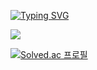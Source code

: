 [![Typing SVG](https://readme-typing-svg.demolab.com?font=Fira+Code&weight=100&size=25&pause=1000&color=F778AC&background=FFFFFF00&center=true&vCenter=true&random=true&width=435&lines=WELCOME+TO+MY+SPACE)](https://git.io/typing-svg)


<img src="https://img.shields.io/badge/Java-007396?style=flat-square&logo=java&logoColor=white" />

[![Solved.ac
프로필](http://mazassumnida.wtf/api/v2/generate_badge?boj={handle})](https://solved.ac/{handle})
<!--
**coderimspace/coderimspace** is a ✨ _special_ ✨ repository because its `README.md` (this file) appears on your GitHub profile.

Here are some ideas to get you started:

- 🔭 I’m currently working on ...
- 🌱 I’m currently learning ...
- 👯 I’m looking to collaborate on ...
- 🤔 I’m looking for help with ...
- 💬 Ask me about ...
- 📫 How to reach me: ...
- 😄 Pronouns: ...
- ⚡ Fun fact: ...
-->
